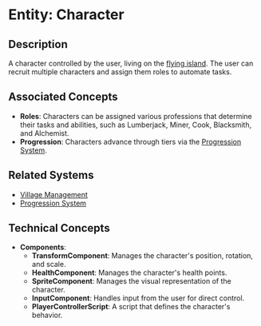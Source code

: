 # Entity: Character

## Description
A character controlled by the user, living on the [flying island](../../Entities/Island.md). The user can recruit multiple characters and assign them roles to automate tasks.

## Associated Concepts
- **Roles**: Characters can be assigned various professions that determine their tasks and abilities, such as Lumberjack, Miner, Cook, Blacksmith, and Alchemist.
- **Progression**: Characters advance through tiers via the [Progression System](../../Systems/Progression.md).

## Related Systems
- [Village Management](../Systems/VillageManagement.md)
- [Progression System](../Systems/Progression.md)

## Technical Concepts
- **Components**:
  - **TransformComponent**: Manages the character's position, rotation, and scale.
  - **HealthComponent**: Manages the character's health points.
  - **SpriteComponent**: Manages the visual representation of the character.
  - **InputComponent**: Handles input from the user for direct control.
  - **PlayerControllerScript**: A script that defines the character's behavior.
